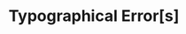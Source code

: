 ---
title: 'Typographical Error[s]'
redirect_to:
  - 'https://discuss.pencil2d.org/t/typographical-error-s/745'
---